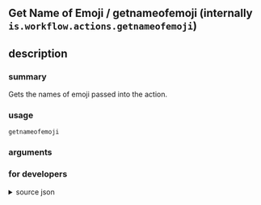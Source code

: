 
## Get Name of Emoji / getnameofemoji (internally `is.workflow.actions.getnameofemoji`)



## description
### summary
Gets the names of emoji passed into the action.


### usage
`getnameofemoji `

### arguments


### for developers

<details><summary>source json</summary>
<p>
```json
{
	"ActionClass": "WFGetEmojiNameAction",
	"Category": "Text",
	"CreationDate": "2015-03-07T08:00:00.000Z",
	"Description": {
		"DescriptionSummary": "Gets the names of emoji passed into the action."
	},
	"IconName": "Smiley.png",
	"Input": {
		"Required": true,
		"Types": [
			"NSString"
		]
	},
	"InputPassthrough": false,
	"Name": "Get Name of Emoji",
	"Output": {
		"Multiple": true,
		"OutputName": "Name of Emoji",
		"Types": [
			"NSString"
		]
	},
	"ShortName": "Get Emoji Name",
	"SuggestedNever": true
}
```
</p></details>
